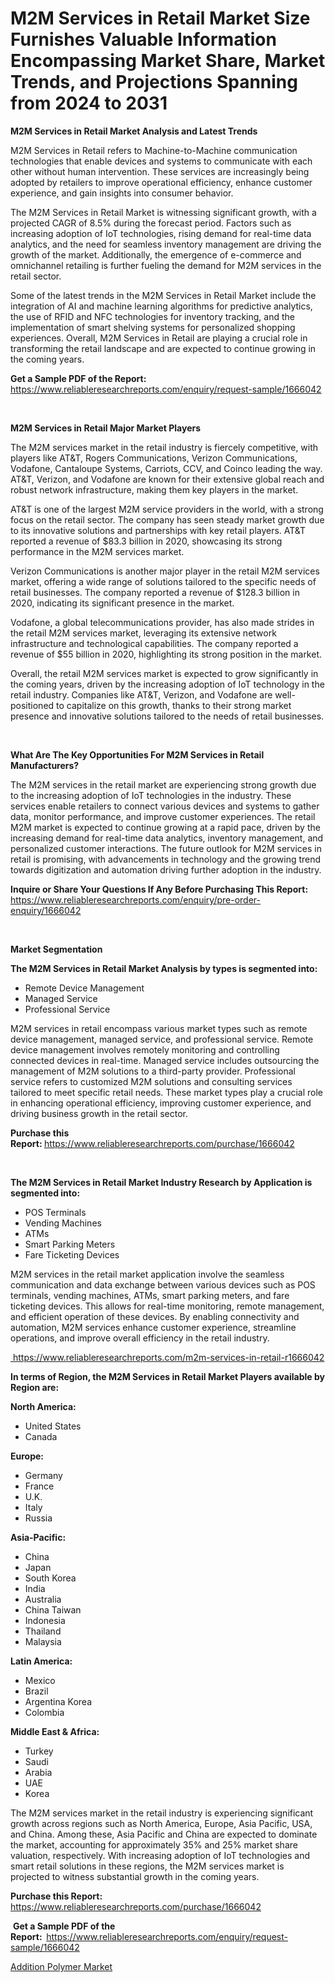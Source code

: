 <p><h1>M2M Services in Retail Market Size Furnishes Valuable Information Encompassing Market Share, Market Trends, and Projections Spanning from 2024 to 2031</h1></p><p><strong>M2M Services in Retail Market Analysis and Latest Trends</strong></p>
<p><p>M2M Services in Retail refers to Machine-to-Machine communication technologies that enable devices and systems to communicate with each other without human intervention. These services are increasingly being adopted by retailers to improve operational efficiency, enhance customer experience, and gain insights into consumer behavior.</p><p>The M2M Services in Retail Market is witnessing significant growth, with a projected CAGR of 8.5% during the forecast period. Factors such as increasing adoption of IoT technologies, rising demand for real-time data analytics, and the need for seamless inventory management are driving the growth of the market. Additionally, the emergence of e-commerce and omnichannel retailing is further fueling the demand for M2M services in the retail sector.</p><p>Some of the latest trends in the M2M Services in Retail Market include the integration of AI and machine learning algorithms for predictive analytics, the use of RFID and NFC technologies for inventory tracking, and the implementation of smart shelving systems for personalized shopping experiences. Overall, M2M Services in Retail are playing a crucial role in transforming the retail landscape and are expected to continue growing in the coming years.</p></p>
<p><strong>Get a Sample PDF of the Report:&nbsp;</strong> <a href="https://www.reliableresearchreports.com/enquiry/request-sample/1666042">https://www.reliableresearchreports.com/enquiry/request-sample/1666042</a></p>
<p>&nbsp;</p>
<p><strong>M2M Services in Retail Major Market Players</strong></p>
<p><p>The M2M services market in the retail industry is fiercely competitive, with players like AT&T, Rogers Communications, Verizon Communications, Vodafone, Cantaloupe Systems, Carriots, CCV, and Coinco leading the way. AT&T, Verizon, and Vodafone are known for their extensive global reach and robust network infrastructure, making them key players in the market.</p><p>AT&T is one of the largest M2M service providers in the world, with a strong focus on the retail sector. The company has seen steady market growth due to its innovative solutions and partnerships with key retail players. AT&T reported a revenue of $83.3 billion in 2020, showcasing its strong performance in the M2M services market.</p><p>Verizon Communications is another major player in the retail M2M services market, offering a wide range of solutions tailored to the specific needs of retail businesses. The company reported a revenue of $128.3 billion in 2020, indicating its significant presence in the market.</p><p>Vodafone, a global telecommunications provider, has also made strides in the retail M2M services market, leveraging its extensive network infrastructure and technological capabilities. The company reported a revenue of $55 billion in 2020, highlighting its strong position in the market.</p><p>Overall, the retail M2M services market is expected to grow significantly in the coming years, driven by the increasing adoption of IoT technology in the retail industry. Companies like AT&T, Verizon, and Vodafone are well-positioned to capitalize on this growth, thanks to their strong market presence and innovative solutions tailored to the needs of retail businesses.</p></p>
<p>&nbsp;</p>
<p><strong>What Are The Key Opportunities For M2M Services in Retail Manufacturers?</strong></p>
<p><p>The M2M services in the retail market are experiencing strong growth due to the increasing adoption of IoT technologies in the industry. These services enable retailers to connect various devices and systems to gather data, monitor performance, and improve customer experiences. The retail M2M market is expected to continue growing at a rapid pace, driven by the increasing demand for real-time data analytics, inventory management, and personalized customer interactions. The future outlook for M2M services in retail is promising, with advancements in technology and the growing trend towards digitization and automation driving further adoption in the industry.</p></p>
<p><strong>Inquire or Share Your Questions If Any Before Purchasing This Report:</strong> <a href="https://www.reliableresearchreports.com/enquiry/pre-order-enquiry/1666042">https://www.reliableresearchreports.com/enquiry/pre-order-enquiry/1666042</a></p>
<p>&nbsp;</p>
<p><strong>Market Segmentation</strong></p>
<p><strong>The M2M Services in Retail Market Analysis by types is segmented into:</strong></p>
<p><ul><li>Remote Device Management</li><li>Managed Service</li><li>Professional Service</li></ul></p>
<p><p>M2M services in retail encompass various market types such as remote device management, managed service, and professional service. Remote device management involves remotely monitoring and controlling connected devices in real-time. Managed service includes outsourcing the management of M2M solutions to a third-party provider. Professional service refers to customized M2M solutions and consulting services tailored to meet specific retail needs. These market types play a crucial role in enhancing operational efficiency, improving customer experience, and driving business growth in the retail sector.</p></p>
<p><strong>Purchase this Report:&nbsp;</strong><a href="https://www.reliableresearchreports.com/purchase/1666042">https://www.reliableresearchreports.com/purchase/1666042</a></p>
<p>&nbsp;</p>
<p><strong>The M2M Services in Retail Market Industry Research by Application is segmented into:</strong></p>
<p><ul><li>POS Terminals</li><li>Vending Machines</li><li>ATMs</li><li>Smart Parking Meters</li><li>Fare Ticketing Devices</li></ul></p>
<p><p>M2M services in the retail market application involve the seamless communication and data exchange between various devices such as POS terminals, vending machines, ATMs, smart parking meters, and fare ticketing devices. This allows for real-time monitoring, remote management, and efficient operation of these devices. By enabling connectivity and automation, M2M services enhance customer experience, streamline operations, and improve overall efficiency in the retail industry.</p></p>
<p><a href="https://www.reliableresearchreports.com/m2m-services-in-retail-r1666042">&nbsp;https://www.reliableresearchreports.com/m2m-services-in-retail-r1666042</a></p>
<p><strong>In terms of Region, the M2M Services in Retail Market Players available by Region are:</strong></p>
<p>
    <p> <strong> North America: </strong>
        <ul>
            <li>United States</li>
            <li>Canada</li>
        </ul>
        </p> 
    <p> <strong> Europe: </strong>
        <ul>
            <li>Germany</li>
            <li>France</li>
            <li>U.K.</li>
            <li>Italy</li>
            <li>Russia</li>
        </ul>
        </p> 
    <p> <strong> Asia-Pacific: </strong>
        <ul>
            <li>China</li>
            <li>Japan</li>
            <li>South Korea</li>
            <li>India</li>
            <li>Australia</li>
            <li>China Taiwan</li>
            <li>Indonesia</li>
            <li>Thailand</li>
            <li>Malaysia</li>
        </ul>
        </p> 
    <p> <strong> Latin America: </strong>
        <ul>
            <li>Mexico</li>
            <li>Brazil</li>
            <li>Argentina Korea</li>
            <li>Colombia</li>
        </ul>
        </p> 
    <p> <strong> Middle East & Africa: </strong>
        <ul>
            <li>Turkey</li>
            <li>Saudi</li>
            <li>Arabia</li>
            <li>UAE</li>
            <li>Korea</li>
        </ul>
    </p>
    </p>
<p><p>The M2M services market in the retail industry is experiencing significant growth across regions such as North America, Europe, Asia Pacific, USA, and China. Among these, Asia Pacific and China are expected to dominate the market, accounting for approximately 35% and 25% market share valuation, respectively. With increasing adoption of IoT technologies and smart retail solutions in these regions, the M2M services market is projected to witness substantial growth in the coming years.</p></p>
<p><strong>Purchase this Report: </strong><a href="https://www.reliableresearchreports.com/purchase/1666042">https://www.reliableresearchreports.com/purchase/1666042</a></p>
<p>&nbsp;<strong>Get a Sample PDF of the Report:&nbsp;&nbsp;</strong><a href="https://www.reliableresearchreports.com/enquiry/request-sample/1666042">https://www.reliableresearchreports.com/enquiry/request-sample/1666042</a></p>
<p><strong></strong></p>
<p><p><a href="https://zircon-bluebell-299.notion.site/Addition-Polymer-Market-Provides-Detailed-Segmentation-of-this-Market-based-on-Type-Application-an-064126e511394557bf7ec14cd804877c">Addition Polymer Market</a></p></p>